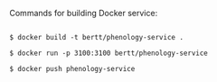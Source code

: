 Commands for building Docker service:

```

$ docker build -t bertt/phenology-service .

$ docker run -p 3100:3100 bertt/phenology-service

$ docker push phenology-service